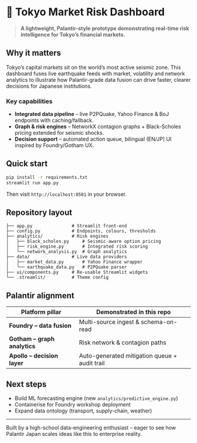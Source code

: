 # 🏯 Tokyo Market Risk Dashboard

> **A lightweight, Palantir-style prototype demonstrating real-time risk intelligence for Tokyo’s financial markets.**

## Why it matters

Tokyo’s capital markets sit on the world’s most active seismic zone.  This dashboard fuses live earthquake feeds with market, volatility and network analytics to illustrate how Palantir-grade data fusion can drive faster, clearer decisions for Japanese institutions.

### Key capabilities

- **Integrated data pipeline** – live P2PQuake, Yahoo Finance & BoJ endpoints with caching/fallback.
- **Graph & risk engines** – NetworkX contagion graphs + Black-Scholes pricing extended for seismic shocks.
- **Decision support** – automated action queue, bilingual (EN/JP) UI inspired by Foundry/Gotham UX.

## Quick start

```bash
pip install -r requirements.txt
streamlit run app.py
```
Then visit `http://localhost:8501` in your browser.

## Repository layout

```text
├── app.py               # Streamlit front-end
├── config.py            # Endpoints, colours, thresholds
├── analytics/           # Risk engines  
│   ├── black_scholes.py     # Seismic-aware option pricing  
│   ├── risk_engine.py       # Integrated risk scoring  
│   └── network_analysis.py  # Graph analytics  
├── data/                # Live data providers  
│   ├── market_data.py       # Yahoo Finance wrapper  
│   └── earthquake_data.py   # P2PQuake parser  
├── ui/components.py     # Re-usable Streamlit widgets  
└── .streamlit/          # Theme config
```

## Palantir alignment

| Platform pillar | Demonstrated in this repo |
| --------------- | ------------------------- |
| **Foundry – data fusion** | Multi-source ingest & schema-on-read |
| **Gotham – graph analytics** | Risk network & contagion paths |
| **Apollo – decision layer** | Auto-generated mitigation queue + audit trail |

## Next steps

- Build ML forecasting engine (new `analytics/predictive_engine.py`)
- Containerise for Foundry workshop deployment
- Expand data ontology (transport, supply-chain, weather)

---

Built by a high-school data-engineering enthusiast – eager to see how Palantir Japan scales ideas like this to enterprise reality.

